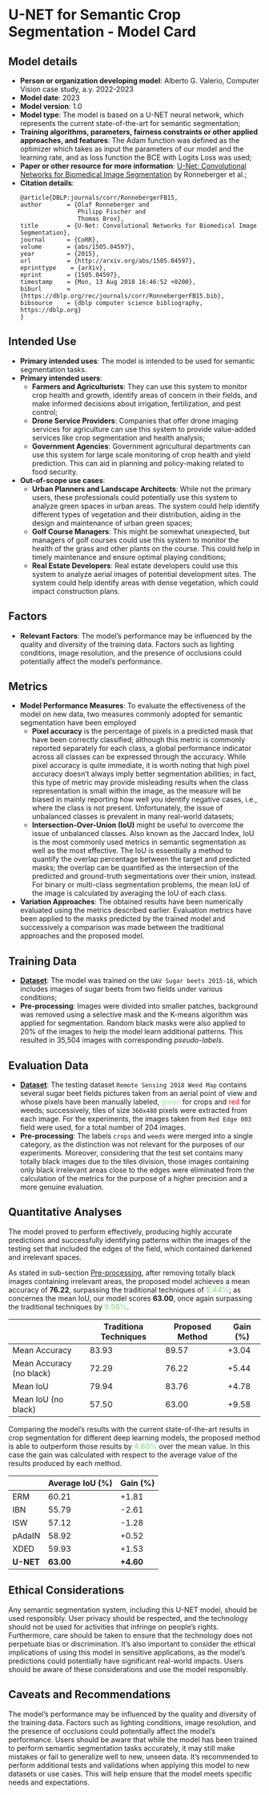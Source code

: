U-NET for Semantic Crop Segmentation - Model Card
==============================

## Model details

- **Person or organization developing model**: Alberto G. Valerio, Computer Vision case study, a.y. 2022-2023
- **Model date**: 2023
- **Model version**: 1.0
- **Model type**: The model is based on a U-NET neural network, which represents the current state-of-the-art for semantic segmentation;
- **Training algorithms, parameters, fairness constraints or other applied approaches, and features**: The Adam function was defined as the optimizer which takes as input the parameters of our model and the learning rate, and as loss function the BCE with Logits Loss was used;
- **Paper or other resource for more information**: [U-Net: Convolutional Networks for Biomedical Image Segmentation](https://arxiv.org/abs/1505.04597) by Ronneberger et al.;
- **Citation details**: 
    ```
    @article{DBLP:journals/corr/RonnebergerFB15,
    author       = {Olaf Ronneberger and
                    Philipp Fischer and
                    Thomas Brox},
    title        = {U-Net: Convolutional Networks for Biomedical Image Segmentation},
    journal      = {CoRR},
    volume       = {abs/1505.04597},
    year         = {2015},
    url          = {http://arxiv.org/abs/1505.04597},
    eprinttype    = {arXiv},
    eprint       = {1505.04597},
    timestamp    = {Mon, 13 Aug 2018 16:46:52 +0200},
    biburl       = {https://dblp.org/rec/journals/corr/RonnebergerFB15.bib},
    bibsource    = {dblp computer science bibliography, https://dblp.org}
    }
    ```
## Intended Use
- **Primary intended uses**: The model is intended to be used for semantic segmentation tasks.
- **Primary intended users**:
    - **Farmers and Agriculturists**: They can use this system to monitor crop health and growth, identify areas of concern in their fields, and make informed decisions about irrigation, fertilization, and pest control;
    - **Drone Service Providers**: Companies that offer drone imaging services for agriculture can use this system to provide value-added services like crop segmentation and health analysis;
    - **Government Agencies**: Government agricultural departments can use this system for large scale monitoring of crop health and yield prediction. This can aid in planning and policy-making related to food security.
- **Out-of-scope use cases**: 
    - **Urban Planners and Landscape Architects**: While not the primary users, these professionals could potentially use this system to analyze green spaces in urban areas. The system could help identify different types of vegetation and their distribution, aiding in the design and maintenance of urban green spaces;
    - **Golf Course Managers**: This might be somewhat unexpected, but managers of golf courses could use this system to monitor the health of the grass and other plants on the course. This could help in timely maintenance and ensure optimal playing conditions;
    - **Real Estate Developers**: Real estate developers could use this system to analyze aerial images of potential development sites. The system could help identify areas with dense vegetation, which could impact construction plans.

## Factors
- **Relevant Factors**: The model’s performance may be influenced by the quality and diversity of the training data. Factors such as lighting conditions, image resolution, and the presence of occlusions could potentially affect the model’s performance.


## Metrics
- **Model Performance Measures**: To evaluate the effectiveness of the model on new data, two measures commonly adopted for semantic segmentation have been employed
    - **Pixel accuracy** is the percentage of pixels in a predicted mask that have been correctly classified; although this metric is commonly reported separately for each class, a global performance indicator across all classes can be expressed through the accuracy. While pixel accuracy is quite immediate, it is worth noting that high pixel accuracy doesn’t always imply better segmentation abilities; in fact, this type of metric may provide misleading results when the class representation is small within the image, as the measure will be biased in mainly reporting how well you identify negative cases, i.e., where the class is not present. Unfortunately, the issue of unbalanced classes is prevalent in many real-world datasets;
    - **Intersection-Over-Union (IoU)** might be useful to overcome the issue of unbalanced classes. Also known as the Jaccard Index, IoU is the most commonly used metrics in semantic segmentation as well as the most effective. The IoU is essentially a method to quantify the overlap percentage between the target and predicted masks; the overlap can be quantified as the intersection of the predicted and ground-truth segmentations over their union, instead. For binary or multi-class segmentation problems, the mean IoU of the image is calculated by averaging the IoU of each class.
- **Variation Approaches**: The obtained results have been numerically evaluated using the metrics described earlier. Evaluation metrics have been applied to the masks predicted by the trained model and successively a comparison was made between the traditional approaches and the proposed model.

## Training Data
- **[Dataset](https://github.com/se4ai2324-uniba/CropSegmentation/blob/main/docs/dataset_card.md)**: The model was trained on the ```UAV Sugar beets 2015-16```, which includes images of sugar beets from two fields under various conditions;
- **Pre-processing**: Images were divided into smaller patches, background was removed using a selective mask and the K-means algorithm was applied for segmentation. Random black masks were also applied to 20% of the images to help the model learn additional patterns. This resulted in 35,504 images with corresponding *pseudo-labels*.

## Evaluation Data
- **[Dataset](https://github.com/se4ai2324-uniba/CropSegmentation/blob/main/docs/dataset_card.md)**: The testing dataset ```Remote Sensing 2018 Weed Map``` contains several sugar beet fields pictures taken from an aerial point of view and whose pixels have been manually labeled, <span style="color:lightgreen">green</span> for crops and <span style="color:red">red</span> for weeds; successively, tiles of size ```360x480``` pixels were extracted from each image. For the experiments, the images taken from ```Red Edge 003``` field were used, for a total number of 204 images.
- <a name="preprocessing"></a>**Pre-processing**: The labels ```crops``` and ```weeds``` were merged into a single category, as the distinction was not relevant for the purposes of our experiments. Moreover, considering that the test set contains many totally black images due to the tiles division, those images containing only black irrelevant areas close to the edges were eliminated from the calculation of the metrics for the purpose of a higher precision and a more genuine evaluation.

## Quantitative Analyses

The model proved to perform effectively, producing highly accurate predictions and successfully identifying patterns within the images of the testing set that included the edges of the field, which contained darkened and irrelevant spaces.

As stated in sub-section [Pre-processing](preprocessing), after removing totally black images containing irrelevant areas, the proposed model achieves a mean accuracy of **76.22**, surpassing the traditional techniques of <span style="color:lightgreen">**5.44%**</span>; as concernes the mean IoU, our model scores **63.00**, once again surpassing the traditional techniques by <span style="color:lightgreen">**9.58%**</span>.


| | Traditiona Techniques | Proposed Method | Gain (%) |
|--------|---|---|---|
|Mean Accuracy|83.93|89.57|+3.04|
|Mean Accuracy (no black)|72.29|76.22|+5.44|
|Mean IoU|79.94|83.76|+4.78|
|Mean IoU (no black)|57.50|63.00|+9.58|


Comparing the model’s results with the current state-of-the-art results in crop segmentation for different deep learning models, the proposed method is able to outperform those results by <span style="color:lightgreen">**4.60%**</span> over the mean value. In this case the gain was calculated with respect to the average value of the results produced by each method.

| | Average IoU (%) | Gain (%) |
|---|---|---|
|ERM|60.21|+1.81| 
|IBN|55.79    |-2.61    | 
|ISW| 57.12| -1.28| 
|pAdaIN|58.92|+0.52| 
|XDED| 59.93| +1.53|
|**U-NET** | **63.00** | **+4.60**|

## Ethical Considerations
Any semantic segmentation system, including this U-NET model, should be used responsibly. User privacy should be respected, and the technology should not be used for activities that infringe on people’s rights. Furthermore, care should be taken to ensure that the technology does not perpetuate bias or discrimination. It’s also important to consider the ethical implications of using this model in sensitive applications, as the model’s predictions could potentially have significant real-world impacts. Users should be aware of these considerations and use the model responsibly.

## Caveats and Recommendations
The model’s performance may be influenced by the quality and diversity of the training data. Factors such as lighting conditions, image resolution, and the presence of occlusions could potentially affect the model’s performance. Users should be aware that while the model has been trained to perform semantic segmentation tasks accurately, it may still make mistakes or fail to generalize well to new, unseen data. It’s recommended to perform additional tests and validations when applying this model to new datasets or use cases. This will help ensure that the model meets specific needs and expectations.

